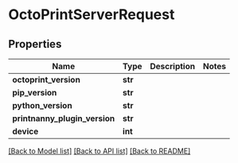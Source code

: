 # OctoPrintServerRequest


## Properties
Name | Type | Description | Notes
------------ | ------------- | ------------- | -------------
**octoprint_version** | **str** |  | 
**pip_version** | **str** |  | 
**python_version** | **str** |  | 
**printnanny_plugin_version** | **str** |  | 
**device** | **int** |  | 

[[Back to Model list]](../README.md#documentation-for-models) [[Back to API list]](../README.md#documentation-for-api-endpoints) [[Back to README]](../README.md)


